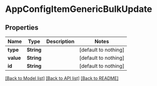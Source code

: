 # AppConfigItemGenericBulkUpdate


## Properties
Name | Type | Description | Notes
------------ | ------------- | ------------- | -------------
**type** | **String** |  | [default to nothing]
**value** | **String** |  | [default to nothing]
**id** | **String** |  | [default to nothing]


[[Back to Model list]](../README.md#models) [[Back to API list]](../README.md#api-endpoints) [[Back to README]](../README.md)


